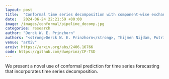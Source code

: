 ```yaml
---
layout: post
title:  "Conformal time series decomposition with component-wise exchangeability"
date:   2024-06-24 22:21:59 +00:00
image: /images/conformal/pipeline_decomp.jpg
categories: research
author: "Derck W. E. Prinzhorn"
authors: "<strong>Derck W. E. Prinzhorn</strong>, Thijmen Nijdam, Putri A. van der Linden, Alexander Timans"
venue: "arXiv"
arxiv: https://arxiv.org/abs/2406.16766
code: https://github.com/dweprinz/CP-TSD
---
```

We present a novel use of conformal prediction for time series forecasting that incorporates time series decomposition.